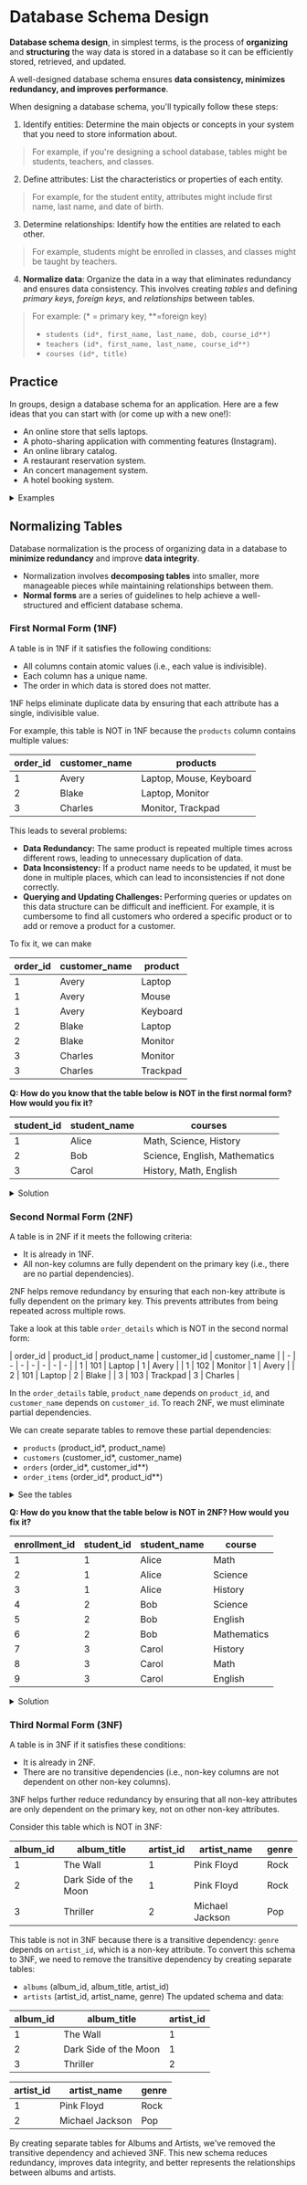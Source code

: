 # Database Schema Design

**Database schema design**, in simplest terms, is the process of **organizing** and **structuring** the way data is stored in a database so it can be efficiently stored, retrieved, and updated. 

A well-designed database schema ensures **data consistency, minimizes redundancy, and improves performance**.

When designing a database schema, you'll typically follow these steps:

1. Identify entities: Determine the main objects or concepts in your system that you need to store information about. 

> For example, if you're designing a school database, tables might be students, teachers, and classes.

2. Define attributes: List the characteristics or properties of each entity. 

> For example, for the student entity, attributes might include first name, last name, and date of birth.

3. Determine relationships: Identify how the entities are related to each other. 

> For example, students might be enrolled in classes, and classes might be taught by teachers.

4. **Normalize data**: Organize the data in a way that eliminates redundancy and ensures data consistency. This involves creating _tables_ and defining _primary keys_, _foreign keys_, and _relationships_ between tables.

> For example: (* = primary key, **=foreign key)
> - `students (id*, first_name, last_name, dob, course_id**)`
> - `teachers (id*, first_name, last_name, course_id**)`
> - `courses (id*, title)`

## Practice

In groups, design a database schema for an application. Here are a few ideas that you can start with (or come up with a new one!):
* An online store that sells laptops.
* A photo-sharing application with commenting features (Instagram).
* An online library catalog.
* A restaurant reservation system.
* An concert management system.
* A hotel booking system.

<details><summary>Examples</summary>

**Online Store**
* `products (id*, product_name)`
* `customers (id*, email)`
* `orders (id*, product_id**, quantity)`
* `customer_orders (id*, customer_id**, order_id**)`

**Instagram**
* `users (id*, username)`
* `posts (id*, photo_url, caption, post_date, user_id**)`
* `comments (id*, comment_text, comment_date, post_id**, user_id**)`

**Restaurant Reservations**
* `Customers (customer_id*, first_name, last_name, phone, email)`
* `Tables (table_id*, capacity, location)`
* `Reservations (reservation_id*, customer_id**, table_id**, date_time, party_size, special_requests)`
* `MenuItems (menu_item_id*, name, description, price, category)`
* `Orders (order_id*, reservation_id**, menu_item_id**, quantity)`
* `OrderHistory (order_history_id*, customer_id**, menu_item_id**, date_time, quantity)`

</details>

## Normalizing Tables

Database normalization is the process of organizing data in a database to **minimize redundancy** and improve **data integrity**.

* Normalization involves **decomposing tables** into smaller, more manageable pieces while maintaining relationships between them. 
* **Normal forms** are a series of guidelines to help achieve a well-structured and efficient database schema.

### First Normal Form (1NF)

A table is in 1NF if it satisfies the following conditions:
* All columns contain atomic values (i.e., each value is indivisible).
* Each column has a unique name.
* The order in which data is stored does not matter.

1NF helps eliminate duplicate data by ensuring that each attribute has a single, indivisible value.

For example, this table is NOT in 1NF because the `products` column contains multiple values:

| order_id | customer_name | products |
| - | -| - |
| 1 | Avery | Laptop, Mouse, Keyboard |
| 2 | Blake | Laptop, Monitor |
| 3 | Charles | Monitor, Trackpad |

This leads to several problems:

* **Data Redundancy:** The same product is repeated multiple times across different rows, leading to unnecessary duplication of data.
* **Data Inconsistency:** If a product name needs to be updated, it must be done in multiple places, which can lead to inconsistencies if not done correctly.
* **Querying and Updating Challenges:** Performing queries or updates on this data structure can be difficult and inefficient. For example, it is cumbersome to find all customers who ordered a specific product or to add or remove a product for a customer.

To fix it, we can make

| order_id | customer_name | product |
| - | -| - |
| 1 | Avery | Laptop |
| 1 | Avery | Mouse|
| 1 | Avery | Keyboard |
| 2 | Blake | Laptop |
| 2 | Blake | Monitor |
| 3 | Charles | Monitor |
| 3 | Charles | Trackpad |

**Q: How do you know that the table below is NOT in the first normal form? How would you fix it?**

| student_id | 	student_name | 	courses |
| - | -| - |
| 1 | 	Alice | 	Math, Science, History |
| 2 | 	Bob | 	Science, English, Mathematics |
| 3 | 	Carol | 	History, Math, English |

<details><summary>Solution</summary>

> The `courses` column contains multiple values for each student, violating the 1NF rule of having atomic values in each column. 
>
> **Solution:** Create a new table with a separate row for each enrollment. Notice how we needed a new piece of data to uniquely identify each row: `enrollment_id` 
>
> | enrollment_id | student_id |	student_name |	course |
> | - | - | - | - |
> | 1 | 1 |	Alice |	Math |
> | 2 | 1 |	Alice |	Science |
> | 3 | 1 |	Alice |	History |
> | 4 | 2 |	Bob |	Science |
> | 5 | 2 |	Bob |	English |
> | 6 | 2 |	Bob |	Mathematics |
> | 7 | 3 |	Carol |	History |
> | 8 | 3 |	Carol |	Math |
> | 9 | 3 |	Carol |	English |

</details>

### Second Normal Form (2NF)

A table is in 2NF if it meets the following criteria:
* It is already in 1NF.
* All non-key columns are fully dependent on the primary key (i.e., there are no partial dependencies).

2NF helps remove redundancy by ensuring that each non-key attribute is fully dependent on the primary key. This prevents attributes from being repeated across multiple rows.

Take a look at this table `order_details` which is NOT in the second normal form:

| order_id |	product_id | 	product_name |	customer_id |	customer_name |
| - | -   | -        |  - | -     | - | - |
| 1 |	101 | 	Laptop |	1 |	Avery |
| 1 |	102 | 	Monitor |	1 |	Avery |
| 2 |	101 | 	Laptop |	2 |	Blake |
| 3 |	103 | 	Trackpad |	3 |	Charles |

In the `order_details` table, `product_name` depends on `product_id`, and `customer_name` depends on `customer_id`. To reach 2NF, we must eliminate partial dependencies. 

We can create separate tables to remove these partial dependencies:

* `products` (product_id*, product_name)
* `customers` (customer_id*, customer_name)
* `orders` (order_id*, customer_id**)
* `order_items` (order_id*, product_id**)

<details><summary>See the tables</summary>

The `products` table tracks the name associated with a particular `product_id`

| product_id* | product_name |
| - | - |
| 101 | Laptop |
| 102 | Monitor |
| 103 | Trackpad |

The `customer` table tracks the name associated with a particular `customer_id`:

| customer_id* | customer_name |
| - | - |
| 1 | Avery |
| 2 | Blake |
| 3 | Charles |

The `orders` table tracks who is associated with an order:
| order_id* | customer_id** |
| - | - |
| 1 | 1 |
| 2 | 2 |
| 3 | 3 |

The `order_items` table tracks the products associated with an order:

| order_id* | product_id** |
| - | - |
| 1 | 101 |
| 1 | 102 |
| 2 | 101 |
| 3 | 103 |

</details>

**Q: How do you know that the table below is NOT in 2NF? How would you fix it?** 

| enrollment_id | student_id |	student_name |	course |
| - | - | - | - |
| 1 | 1 |	Alice |	Math |
| 2 | 1 |	Alice |	Science |
| 3 | 1 |	Alice |	History |
| 4 | 2 |	Bob |	Science |
| 5 | 2 |	Bob |	English |
| 6 | 2 |	Bob |	Mathematics |
| 7 | 3 |	Carol |	History |
| 8 | 3 |	Carol |	Math |
| 9 | 3 |	Carol |	English |

<details><summary>Solution</summary>

> The table is NOT in 2NF because the `student_name` column is dependent on the `student_id` column, which is not the primary key.
> 
> To remove this partial dependency, we can make separate tables:
> 
> * `students` (student_id*, student_name)
> * `enrollments` (enrollment_id*, student_id**, course)
> 
> The `students` table:
> 
> | student_id* |	student_name |
> | - | - |
> | 1 |	Alice |
> | 1 |	Alice |
> | 1 |	Alice |
> | 2 |	Bob |
> | 2 |	Bob |
> | 2 |	Bob |
> | 3 |	Carol |
> | 3 |	Carol |
> | 3 |	Carol |
> 
> The `enrollments` table:
> | enrollment_id* | student_id**  |	course |
> | - | -  | - |
> | 1 | 1  |	Math |
> | 2 | 1  |	Science |
> | 3 | 1  |	History |
> | 4 | 2  |	Science |
> | 5 | 2  |	English |
> | 6 | 2  |	Mathematics |
> | 7 | 3  |	History |
> | 8 | 3  |	Math |
> | 9 | 3  |	English |

</details>

### Third Normal Form (3NF)

A table is in 3NF if it satisfies these conditions:
- It is already in 2NF.
- There are no transitive dependencies (i.e., non-key columns are not dependent on other non-key columns).

3NF helps further reduce redundancy by ensuring that all non-key attributes are only dependent on the primary key, not on other non-key attributes.

Consider this table which is NOT in 3NF:

| album_id |	album_title |	artist_id	|artist_name |	genre |
| - | - | - | - | - |
| 1 |	The Wall | 1 |	Pink Floyd	| Rock  |
| 2 |	Dark Side of the Moon | 1 |	Pink Floyd	 | Rock |
| 3 |	Thriller | 2 |	Michael Jackson	| Pop  |

This table is not in 3NF because there is a transitive dependency: `genre` depends on `artist_id`, which is a non-key attribute. To convert this schema to 3NF, we need to remove the transitive dependency by creating separate tables:

* `albums` (album_id, album_title, artist_id)
* `artists` (artist_id, artist_name, genre)
The updated schema and data:

| album_id |	album_title	| artist_id | 
| -|-|-|
| 1 |	The Wall	| 1 | 
| 2 |	Dark Side of the Moon	| 1 | 
| 3 |	Thriller	| 2 | 

| artist_id |	artist_name	| genre |
| - | - | - |
| 1 |	Pink Floyd	| Rock |
| 2 |	Michael Jackson	| Pop |

By creating separate tables for Albums and Artists, we've removed the transitive dependency and achieved 3NF. This new schema reduces redundancy, improves data integrity, and better represents the relationships between albums and artists.
